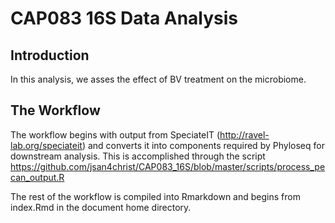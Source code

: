 # CAP083 16S Data Analysis

## Introduction

In this analysis, we asses the effect of BV treatment on the microbiome.

## The Workflow

The workflow begins with output from SpeciateIT (http://ravel-lab.org/speciateit) and converts it into components required by Phyloseq for downstream analysis. This is accomplished through the script https://github.com/jsan4christ/CAP083_16S/blob/master/scripts/process_pecan_output.R

The rest of the workflow is compiled into Rmarkdown and begins from index.Rmd in the document home directory.
